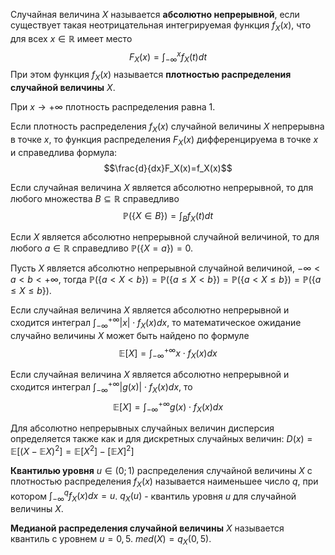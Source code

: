 Случайная величина $X$ называется **абсолютно непрерывной**, если существует такая неотрицательная интегрируемая функция $f_X(x)$, что для всех $x \in \mathbb{R}$ имеет место
$$F_X(x) = \int_{-\infty}^x f_X(t)dt$$
При этом функция $f_X(x)$ называется **плотностью распределения случайной величины** $X$.

При $x \rightarrow +\infty$ плотность распределения равна $1$.

Если плотность распределения $f_X(x)$ случайной величины $X$ непрерывна в точке $x$, то функция распределения $F_X(x)$ дифференцируема в точке $x$ и справедлива формула:
$$\frac{d}{dx}F_X(x)=f_X(x)$$

Если случайная величина $X$ является абсолютно непрерывной, то для любого множества $B \subseteq \mathbb{R}$ справедливо
$$\mathbb{P}(\{X \in B\}) = \int_{B} f_X(t)dt$$ 

Если $X$ является абсолютно непрерывной случайной величиной, то для любого $a \in \mathbb{R}$ справедливо $\mathbb{P}(\{X=a\})=0$.

Пусть $X$ является абсолютно непрерывной случайной величиной, $-\infty < a < b < +\infty$, тогда $\mathbb{P}(\{a < X < b\})=\mathbb{P}(\{a \le X < b\})=\mathbb{P}(\{a < X \le b\})=\mathbb{P}(\{a \le X \le b\})$.

Если случайная величина $X$ является абсолютно непрерывной и сходится интеграл
$\int_{-\infty}^{+\infty} |x| \cdot f_X(x)dx$, то математическое ожидание случайно величины $X$ может быть найдено по формуле
$$\mathbb{E}[X] = \int_{-\infty}^{+\infty} x \cdot f_X(x)dx$$

Если случайная величина $X$ является абсолютно непрерывной и сходится интеграл
$\int_{-\infty}^{+\infty} |g(x)| \cdot f_X(x)dx$, то
$$\mathbb{E}[X] = \int_{-\infty}^{+\infty} g(x) \cdot f_X(x)dx$$

Для абсолютно непрерывных случайных величин дисперсия определяется также как и для дискретных случайных величин: $D(x)=\mathbb{E}[(X-\mathbb{E}X)^2] = \mathbb{E}[X^2]-[\mathbb{E}X]^2]$

**Квантилью уровня** $u \in (0;1)$ распределения случайной величины $X$ с плотностью распределения $f_X(x)$ называется наименьшее число $q$, при котором $\int_{-\infty}^{q} f_X(x)dx=u$.
$q_X(u)$ - квантиль уровня $u$ для случайной величины $X$.

**Медианой распределения случайной величины** $X$ называется квантиль с уровнем $u=0,5$.
$med(X)=q_X(0,5)$.
